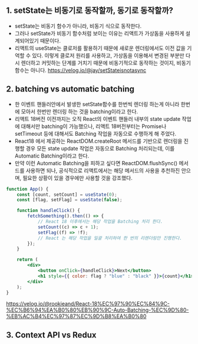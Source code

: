 ## 1. setState는 비동기로 동작할까, 동기로 동작할까?
- setState는 비동기 함수가 아니라, 비동기 식으로 동작한다.
- 그러나 setState가 비동기 함수처럼 보이는 이유는 리액트가 가상돔을 사용하게 설계되어있기 때문이다.
- 리액트의 useState는 클로저를 활용하기 때문에 새로운 렌더링에서도 이전 값을 기억할 수 있다. 이렇게 클로저 원리를 사용하고, 가상돔을 이용해서 변경된 부분만 다시 렌더하고 커밋하는 단계를 거치기 때문에 비동기적으로 동작하는 것이지, 비동기 함수는 아니다.
https://velog.io/@jay/setStateisnotasync

## 2. batching vs automatic batching
- 한 이벤트 핸들러안에서 발생한 setState함수를 한번씩 렌더링 하는게 아니라 한번에 모아서 한번만 렌더링 하는 것을 batching이라고 한다.
- 리액트 18버전 이전까지는 오직 React의 이벤트 핸들러 내부의 state update 작업에 대해서만 batching이 가능했으나, 리액트 18버전부터는 Promise나 setTimeout 등에 대해서도 Batching 작업을 자동으로 수행하게 해 주었다. 
- React18 에서 제공하는 ReactDOM.createRoot 메서드를 기반으로 렌더링을 진행할 경우 모든 state update 작업은 자동으로 Batching 처리되는데, 이를 Automatic Batching이라고 한다.
- 만약 이런 Automatic Batching을 피하고 싶다면 ReactDOM.flushSync() 메서드를 사용하면 되나, 공식적으로 리액트에서는 해당 메서드의 사용을 추천하진 안으며, 필요한 상황이 있을 경우에만 사용할 것을 강조했다.
```jsx
function App() {
	const [count, setCount] = useState(0);
	const [flag, setFlag] = useState(false);

	function handleClick() {
		fetchSomething().then(() => {
			// React 18 이후에서는 해당 작업을 Batching 처리 한다.
			setCount((c) => c + 1);
			setFlag((f) => !f);
			// React 는 해당 작업을 일괄 처리하여 한 번의 리렌더링만 진행한다.
		});
	}

	return (
		<div>
			<button onClick={handleClick}>Next</button>
			<h1 style={{ color: flag ? "blue" : "black" }}>{count}</h1>
		</div>
	);
}
```

https://velog.io/@rookieand/React-18%EC%97%90%EC%84%9C-%EC%B6%94%EA%B0%80%EB%90%9C-Auto-Batching-%EC%9D%80-%EB%AC%B4%EC%97%87%EC%9D%B8%EA%B0%80

## 3. Context API vs Redux 